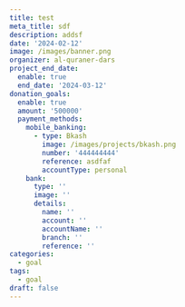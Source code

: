 ```yaml
---
title: test
meta_title: sdf
description: addsf
date: '2024-02-12'
image: /images/banner.png
organizer: al-quraner-dars
project_end_date:
  enable: true
  end_date: '2024-03-12'
donation_goals:
  enable: true
  amount: '500000'
  payment_methods:
    mobile_banking:
      - type: Bkash
        image: /images/projects/bkash.png
        number: '444444444'
        reference: asdfaf
        accountType: personal
    bank:
      type: ''
      image: ''
      details:
        name: ''
        account: ''
        accountName: ''
        branch: ''
        reference: ''
categories:
  - goal
tags:
  - goal
draft: false
---
```

